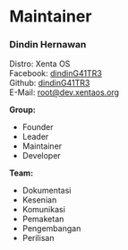 # Maintainer
### Dindin Hernawan
Distro: Xenta OS  
Facebook: [dindinG41TR3](https://facebook.com/dindinG41TR3)   
Github:  [dindinG41TR3](https://github.com/dindinG41TR3)  
E-Mail: <root@dev.xentaos.org>  

**Group:**
 * Founder
 * Leader
 * Maintainer
 * Developer

**Team:**
 * Dokumentasi
 * Kesenian
 * Komunikasi
 * Pemaketan
 * Pengembangan
 * Perilisan
